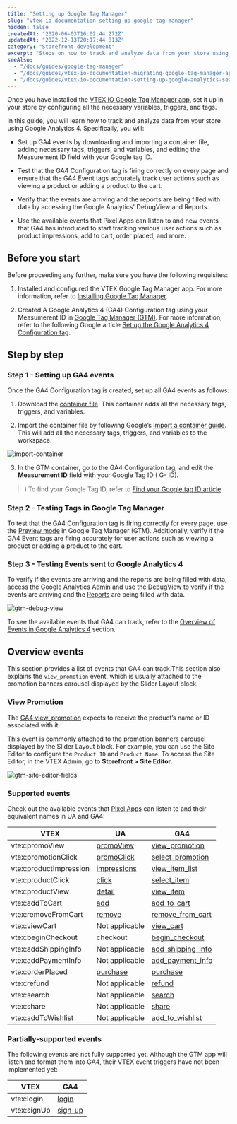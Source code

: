 ```yaml
---
title: "Setting up Google Tag Manager"
slug: "vtex-io-documentation-setting-up-google-tag-manager"
hidden: false
createdAt: "2020-06-03T16:02:44.272Z"
updatedAt: "2022-12-13T20:17:44.813Z"
category: "Storefront development"
excerpt: "Steps on how to track and analyze data from your store using Google Analytics 4"
seeAlso:
  - "/docs/guides/google-tag-manager"
  - "/docs/guides/vtex-io-documentation-migrating-google-tag-manager-app"
  - "/docs/guides/vtex-io-documentation-setting-up-google-analytics-search-tracking"
---
```


Once you have installed the [VTEX IO Google Tag Manager app](https://developers.vtex.com/docs/guides/google-tag-manager), set it up in your store by configuring all the necessary variables, triggers, and tags.

In this guide, you will learn how to track and analyze data from your store using Google Analytics 4. Specifically, you will:

- Set up GA4 events by downloading and importing a container file, adding necessary tags, triggers, and variables, and editing the Measurement ID field with your Google tag ID.

- Test that the GA4 Configuration tag is firing correctly on every page and ensure that the GA4 Event tags accurately track user actions such as viewing a product or adding a product to the cart.

- Verify that the events are arriving and the reports are being filled with data by accessing the Google Analytics' DebugView  and Reports.

- Use the available events that Pixel Apps can listen to and new events that GA4 has introduced to start tracking various user actions such as product impressions, add to cart, order placed, and more.

## Before you start

Before proceeding any further, make sure you have the following requisites:

1. Installed and configured the VTEX Google Tag Manager app. For more information, refer to [Installing Google Tag Manager](https://developers.vtex.com/docs/guides/vtex-io-documentation-installing-google-tag-manager).

2. Created A Google Analytics 4 (GA4) Configuration tag using your Measumerent ID in [Google Tag Manager (GTM)](https://tagmanager.google.com/). For more information, refer to the following Google article [Set up the Google Analytics 4 Configuration tag](https://support.google.com/tagmanager/answer/9442095).

## Step by step

### Step 1 - Setting up GA4 events

Once the GA4 Configuration tag is created, set up all GA4 events as follows:

1. Download the <a href="https://developers.vtex.com/container-template.json" download>container file</a>. This container adds all the necessary tags, triggers, and variables.

2. Import the container file by following Google’s [Import a container guide](https://support.google.com/tagmanager/answer/6106997?#import). This will add all the necessary tags, triggers, and variables to the workspace.

![import-container](https://vtexhelp.vtexassets.com/assets/docs/src/new-ga4-tags-variables___b2619df57689429d97a8abd56a5f7d83.png)

3. In the GTM container, go to the GA4 Configuration tag, and edit the **Measurement ID** field with your Google Tag ID ( G- ID).

> ℹ️ To find your Google Tag ID, refer to [Find your Google tag ID article](https://support.google.com/analytics/answer/9539598?sjid=16676572490197811169-SA#find-G-ID)

### Step 2 - Testing Tags in Google Tag Manager

To test that the GA4 Configuration tag is firing correctly for every page, use the [Preview mode](https://support.google.com/tagmanager/answer/6107056) in Google Tag Manager (GTM). Additionally, verify if the GA4 Event tags are firing accurately for user actions such as viewing a product or adding a product to the cart.

### Step 3 - Testing Events sent to Google Analytics 4

To verify if the events are arriving and the reports are being filled with data, access the Google Analytics Admin and use the [DebugView](https://support.google.com/analytics/answer/7201382) to verify if the events are arriving and the [Reports](https://support.google.com/analytics/answer/9212670) are being filled with data.

![gtm-debug-view](https://vtexhelp.vtexassets.com/assets/docs/src/gtm-debug-view___e2dc572dcc33e2e23e81749583226ec8.png)

To see the available events that GA4 can track, refer to the [Overview of Events in Google Analytics 4](##overview-events) section.

## Overview events

This section provides a list of events that GA4 can track.This section also explains the `view_promotion` event, which is usually attached to the promotion banners carousel displayed by the Slider Layout block.

### View Promotion

The [GA4 view_promotion](https://developers.google.com/analytics/devguides/collection/ga4/reference/events?client_type=gtm#view_promotion) expects to receive the product’s name or ID associated with it.

This event is commonly attached to the promotion banners carousel displayed by the Slider Layout block. For example, you can use the Site Editor to configure the `Product ID` and `Product Name`. To access the Site Editor, in the VTEX Admin, go to **Storefront > Site Editor**.

![gtm-site-editor-fields](https://vtexhelp.vtexassets.com/assets/docs/src/gtm-site-editor___bc52365aafad63deb5bfed1d74f307c0.png)

### Supported events

Check out the available events that [Pixel Apps](https://developers.vtex.com/docs/guides/pixel-apps) can listen to and their equivalent names in UA and GA4:

| VTEX                   | UA                                                                                              | GA4                                                                                                                                      |
|------------------------|-------------------------------------------------------------------------------------------------|------------------------------------------------------------------------------------------------------------------------------------------|
| vtex:promoView         | [promoView](https://developers.google.com/tag-manager/enhanced-ecommerce#promo-impressions)     | [view_promotion](https://developers.google.com/analytics/devguides/collection/ga4/reference/events?client_type=gtm#view_promotion)       |
| vtex:promotionClick    | [promoClick](https://developers.google.com/tag-manager/enhanced-ecommerce#promo-clicks)         | [select_promotion](https://developers.google.com/analytics/devguides/collection/ga4/reference/events?client_type=gtm#select_promotion)   |
| vtex:productImpression | [impressions](https://developers.google.com/tag-manager/enhanced-ecommerce#product-impressions) | [view_item_list](https://developers.google.com/analytics/devguides/collection/ga4/reference/events?client_type=gtm#view_item_list)       |
| vtex:productClick      | [click](https://developers.google.com/tag-manager/enhanced-ecommerce#product-clicks)            | [select_item](https://developers.google.com/analytics/devguides/collection/ga4/reference/events?client_type=gtm#select_item)             |
| vtex:productView       | [detail](https://developers.google.com/tag-manager/enhanced-ecommerce#details)                  | [view_item](https://developers.google.com/analytics/devguides/collection/ga4/reference/events?client_type=gtm#view_item)                 |
| vtex:addToCart         | [add](https://developers.google.com/tag-manager/enhanced-ecommerce#add)                         | [add_to_cart](https://developers.google.com/analytics/devguides/collection/ga4/reference/events?client_type=gtm#add_to_cart)             |
| vtex:removeFromCart    | [remove](https://developers.google.com/tag-manager/enhanced-ecommerce#remove)                   | [remove_from_cart](https://developers.google.com/analytics/devguides/collection/ga4/reference/events?client_type=gtm#remove_from_cart)   |
| vtex:viewCart          | Not applicable                                                                                  | [view_cart](https://developers.google.com/analytics/devguides/collection/ga4/reference/events?client_type=gtm#view_cart)                 |
| vtex:beginCheckout     | checkout                                                                                        | [begin_checkout](https://developers.google.com/analytics/devguides/collection/ga4/reference/events?client_type=gtm#refund)               |
| vtex:addShippingInfo   | Not applicable                                                                                  | [add_shipping_info](https://developers.google.com/analytics/devguides/collection/ga4/reference/events?client_type=gtm#add_shipping_info) |
| vtex:addPaymentInfo    | Not applicable                                                                                  | [add_payment_info](https://developers.google.com/analytics/devguides/collection/ga4/reference/events?client_type=gtm#add_payment_info)   |
| vtex:orderPlaced       | [purchase](https://developers.google.com/tag-manager/enhanced-ecommerce#purchases)              | [purchase](https://developers.google.com/analytics/devguides/collection/ga4/reference/events?client_type=gtm#purchase)                   |
| vtex:refund            | Not applicable                                                                                  | [refund](https://developers.google.com/analytics/devguides/collection/ga4/reference/events?client_type=gtm#refund)                       |
| vtex:search            | Not applicable                                                                                  | [search](https://developers.google.com/analytics/devguides/collection/ga4/reference/events?client_type=gtm#search)                       |
| vtex:share             | Not applicable                                                                                  | [share](https://developers.google.com/analytics/devguides/collection/ga4/reference/events?client_type=gtm#share)                         |
| vtex:addToWishlist     | Not applicable                                                                                  | [add_to_wishlist](https://developers.google.com/analytics/devguides/collection/ga4/reference/events?client_type=gtm#add_to_wishlist)     |

### Partially-supported events

The following events are not fully supported yet. Although the GTM app will listen and format them into GA4, their VTEX event triggers have not been implemented yet:

| VTEX        | GA4                                                                                                                  |
|-------------|----------------------------------------------------------------------------------------------------------------------|
| vtex:login  | [login](https://developers.google.com/analytics/devguides/collection/ga4/reference/events?client_type=gtm#login)     |
| vtex:signUp | [sign_up](https://developers.google.com/analytics/devguides/collection/ga4/reference/events?client_type=gtm#sign_up) |
